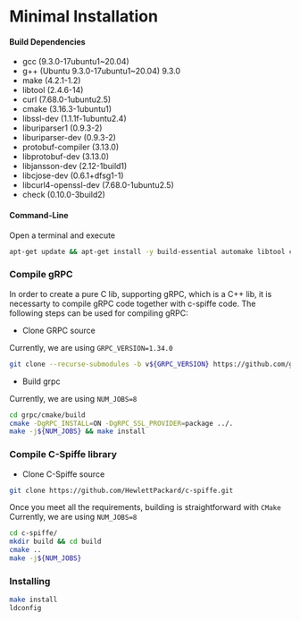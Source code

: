 # Minimal Installation

#### Build Dependencies
* gcc (9.3.0-17ubuntu1~20.04)
* g++ (Ubuntu 9.3.0-17ubuntu1~20.04) 9.3.0
* make (4.2.1-1.2)
* libtool (2.4.6-14)
* curl (7.68.0-1ubuntu2.5)
* cmake (3.16.3-1ubuntu1)
* libssl-dev (1.1.1f-1ubuntu2.4)
* liburiparser1 (0.9.3-2)
* liburiparser-dev (0.9.3-2)
* protobuf-compiler (3.13.0)
* libprotobuf-dev (3.13.0)
* libjansson-dev (2.12-1build1)
* libcjose-dev (0.6.1+dfsg1-1)
* libcurl4-openssl-dev (7.68.0-1ubuntu2.5)
* check (0.10.0-3build2)

#### Command-Line
Open a terminal and execute 
```bash
apt-get update && apt-get install -y build-essential automake libtool curl cmake libssl-dev liburiparser1 liburiparser-dev protobuf-compiler libprotobuf-dev libjansson-dev libcjose-dev libcurl4-openssl-dev check
```

### Compile gRPC

In order to create a pure C lib, supporting gRPC, which is a C++ lib, it is necessarty to compile gRPC code together with c-spiffe code. The following steps can be used for compiling gRPC:

* Clone GRPC source

Currently, we are using `GRPC_VERSION=1.34.0`

```bash
git clone --recurse-submodules -b v${GRPC_VERSION} https://github.com/grpc/grpc
```

* Build grpc

Currently, we are using `NUM_JOBS=8`

```bash
cd grpc/cmake/build
cmake -DgRPC_INSTALL=ON -DgRPC_SSL_PROVIDER=package ../.
make -j${NUM_JOBS} && make install
```

### Compile C-Spiffe library

* Clone C-Spiffe source
```bash
git clone https://github.com/HewlettPackard/c-spiffe.git
```

Once you meet all the requirements, building is straightforward with `CMake`
Currently, we are using `NUM_JOBS=8`

```bash
cd c-spiffe/
mkdir build && cd build
cmake ..
make -j${NUM_JOBS}
```

### Installing

```bash
make install
ldconfig
```
